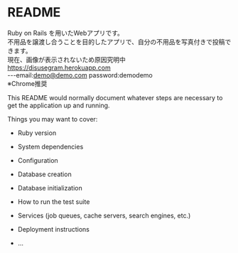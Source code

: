 # README
Ruby on Rails を用いたWebアプリです。<br>
不用品を譲渡し合うことを目的したアプリで、自分の不用品を写真付きで投稿できます。<br>
現在、画像が表示されないため原因究明中<br>
https://disusegram.herokuapp.com<br>
---email:demo@demo.com password:demodemo<br>
※Chrome推奨<br>

This README would normally document whatever steps are necessary to get the
application up and running.

Things you may want to cover:

* Ruby version

* System dependencies

* Configuration

* Database creation

* Database initialization

* How to run the test suite

* Services (job queues, cache servers, search engines, etc.)

* Deployment instructions

* ...
